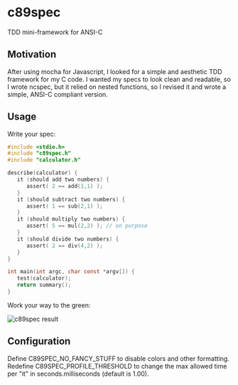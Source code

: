 c89spec
=======
TDD mini-framework for ANSI-C

Motivation
----------
After using mocha for Javascript, I looked for a simple
and aesthetic TDD framework for my C code. I wanted my specs
to look clean and readable, so I wrote ncspec, but it relied 
on nested functions, so I revised it and wrote
a simple, ANSI-C compliant version.

Usage
-----

Write your spec:

```C
#include <stdio.h>
#include "c89spec.h"
#include "calculator.h"

describe(calculator) {
   it (should add two numbers) {
      assert( 2 == add(1,1) );
   }
   it (should subtract two numbers) {
      assert( 1 == sub(2,1) );
   }
   it (should multiply two numbers) {
      assert( 5 == mul(2,2) ); // on purpose
   }
   it (should divide two numbers) {
      assert( 2 == div(4,2) );
   }
}  

int main(int argc, char const *argv[]) {
   test(calculator);
   return summary();
}
```

Work your way to the green:

![c89spec result](https://raw.github.com/L3V3L9/c89spec/docs/img/c89spec.jpg)

Configuration
-------------
Define C89SPEC_NO_FANCY_STUFF to disable colors and other formatting.
Redefine C89SPEC_PROFILE_THRESHOLD to change the max allowed time per "it" in seconds.milliseconds (default is 1.00).

